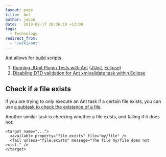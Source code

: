 ```yaml
---
layout: page
title:  Ant
author: jevon
date:   2013-02-17 20:36:19 +13:00
tags:
  - Technology
redirect_from:
  - "/wiki/ant"
---
```


[Ant](ant.md) allows for [build](build.md) scripts.

1. <a href="http://dev.eclipse.org/newslists/news.eclipse.tools.jdt/msg10537.html">Running JUnit Plugin Tests with Ant</a> ([JUnit](junit.md), [Eclipse](eclipse.md))
1. [Disabling DTD validation for Ant xmlvalidate task within Eclipse](disabling-dtd-validation-for-ant-xmlvalidate-task-within-eclipse.md)

## Check if a file exists
If you are trying to only execute an Ant task if a certain file exists, you can use <a href="http://stackoverflow.com/questions/520546/ant-task-to-check-if-a-file-exists">a subtask to check the existance of a file</a>.

Another similar task is checking whether a file exists, and failing if it does not:

```
<target name="...">
  <available property="file.exists" file="my/file" />
  <fail unless="file.exists" message="The file my/file does not exist." />
</target>
```

